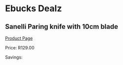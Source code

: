 
# Ebucks Dealz
## Sanelli Paring knife with 10cm blade
[Product Page](https://www.ebucks.com/web/shop/productSelected.do?prodId=1161868254&catId=1236470727)

Price: R129.00

Savings: 


	